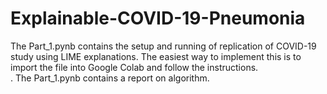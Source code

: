 # Explainable-COVID-19-Pneumonia
The Part_1.pynb contains the setup and running of replication of COVID-19 study using LIME explanations. The easiest way to implement this is to import the file into Google Colab and follow the instructions.<br />.
The Part_1.pynb contains a report on algorithm.
 
